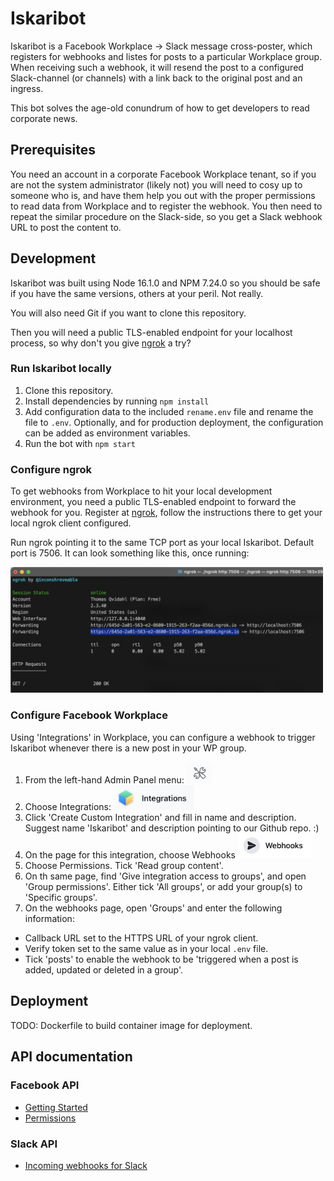 # Iskaribot

Iskaribot is a Facebook Workplace -> Slack message cross-poster, which registers for webhooks and listes for posts to a particular Workplace group. When receiving such a webhook, it will resend the post to a configured Slack-channel (or channels) with a link back to the original post and an ingress.

This bot solves the age-old conundrum of how to get developers to read corporate news.

## Prerequisites

You need an account in a corporate Facebook Workplace tenant, so if you are not the system administrator (likely not) you will need to cosy up to someone who is, and have them help you out with the proper permissions to read data from Workplace and to register the webhook.
You then need to repeat the similar procedure on the Slack-side, so you get a Slack webhook URL to post the content to.

## Development

Iskaribot was built using Node 16.1.0 and NPM 7.24.0 so you should be safe if you have the same versions, others at your peril. Not really.

You will also need Git if you want to clone this repository.

Then you will need a public TLS-enabled endpoint for your localhost process, so why don't you give [ngrok](https://ngrok.com/) a try?

### Run Iskaribot locally

1. Clone this repository.
2. Install dependencies by running `npm install`
3. Add configuration data to the included `rename.env` file and rename the file to `.env`. Optionally, and for production deployment, the configuration can be added as environment variables.
4. Run the bot with `npm start`

### Configure ngrok

To get webhooks from Workplace to hit your local development environment, you need a public TLS-enabled endpoint to forward the webhook for you. Register at [ngrok](https://ngrok.com), follow the instructions there to get your local ngrok client configured.

Run ngrok pointing it to the same TCP port as your local Iskaribot. Default port is 7506. It can look something like this, once running:

<img src="images/ngrok_client.png" width=500>

### Configure Facebook Workplace

Using 'Integrations' in Workplace, you can configure a webhook to trigger Iskaribot whenever there is a new post in your WP group.

1. From the left-hand Admin Panel menu: <img src="images/admin_panel.png" width=40>
1. Choose Integrations: <img src="images/integrations.png" height=40>
1. Click 'Create Custom Integration' and fill in name and description. Suggest name 'Iskaribot' and description pointing to our Github repo. :)
1. On the page for this integration, choose Webhooks <img src="images/webhooks.png" height=40>
1. Choose Permissions. Tick 'Read group content'.
1. On th same page, find 'Give integration access to groups', and open 'Group permissions'. Either tick 'All groups', or add your group(s) to 'Specific groups'.
1. On the webhooks page, open 'Groups' and enter the following information:

- Callback URL set to the HTTPS URL of your ngrok client.
- Verify token set to the same value as in your local `.env` file.
- Tick 'posts' to enable the webhook to be 'triggered when a post is added, updated or deleted in a group'.

## Deployment

TODO: Dockerfile to build container image for deployment.

## API documentation

### Facebook API

- [Getting Started](https://developers.facebook.com/docs/graph-api/webhooks/getting-started)
- [Permissions](https://developers.facebook.com/docs/workplace/reference/permissions)

### Slack API

- [Incoming webhooks for Slack](https://slack.com/intl/en-no/help/articles/115005265063-Incoming-webhooks-for-Slack)
